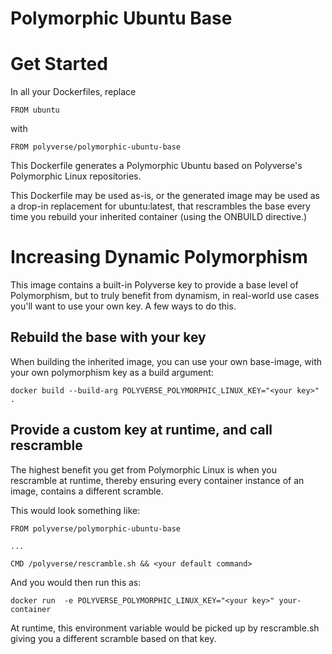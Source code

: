 Polymorphic Ubuntu Base
========================

# Get Started

In all your Dockerfiles, replace
```
FROM ubuntu
```

with 
```
FROM polyverse/polymorphic-ubuntu-base
```

This Dockerfile generates a Polymorphic Ubuntu based on Polyverse's Polymorphic Linux repositories.

This Dockerfile may be used as-is, or the generated image may be used as a drop-in replacement for ubuntu:latest, that rescrambles the base every time you rebuild your inherited container (using the ONBUILD directive.)


# Increasing Dynamic Polymorphism

This image contains a built-in Polyverse key to provide a base level of Polymorphism, but to truly benefit from dynamism, in real-world use cases you'll want to use your own key. A few ways to do this.

## Rebuild the base with your key

When building the inherited image, you can use your own base-image, with your own polymorphism key as a build argument:

```
docker build --build-arg POLYVERSE_POLYMORPHIC_LINUX_KEY="<your key>" .
```

## Provide a custom key at runtime, and call rescramble

The highest benefit you get from Polymorphic Linux is when you rescramble at runtime, thereby ensuring every container instance of an image, contains a different scramble.

This would look something like:

```
FROM polyverse/polymorphic-ubuntu-base

...

CMD /polyverse/rescramble.sh && <your default command>
```


And you would then run this as:
```
docker run  -e POLYVERSE_POLYMORPHIC_LINUX_KEY="<your key>" your-container 
```


At runtime, this environment variable would be picked up by rescramble.sh giving you a different scramble based on that key.

